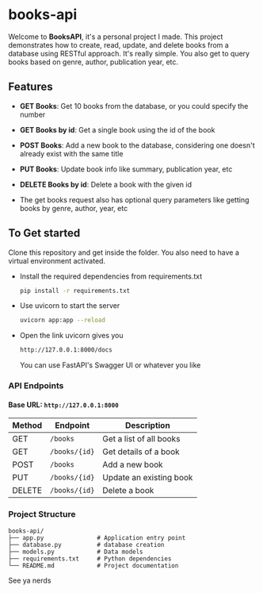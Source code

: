 # books-api

Welcome to **BooksAPI**, it's a personal project I made. This project demonstrates how to create, read, update, and delete books from a database using RESTful approach. It's really simple. You also get to query books based on genre, author, publication year, etc.


## Features

- **GET Books**: Get 10 books from the database, or you could specify the number
- **GET Books by id**: Get a single book using the id of the book
- **POST Books**: Add a new book to the database, considering one doesn't already exist with the same title
- **PUT Books**: Update book info like summary, publication year, etc
- **DELETE Books by id**: Delete a book with the given id

- The get books request also has optional query parameters like getting books by genre, author, year, etc

## To Get started

Clone this repository and get inside the folder. You also need to have a virtual environment activated.

- Install the required dependencies from requirements.txt
  ```bash
  pip install -r requirements.txt
  ```
- Use uvicorn to start the server
  ```bash
  uvicorn app:app --reload
  ```
- Open the link uvicorn gives you
  ```bash
  http://127.0.0.1:8000/docs
  ```
  You can use FastAPI's Swagger UI or whatever you like


### API Endpoints

#### Base URL: `http://127.0.0.1:8000`

| Method | Endpoint         | Description              |
|--------|------------------|--------------------------|
| GET    | `/books`         | Get a list of all books  |
| GET    | `/books/{id}`    | Get details of a book    |
| POST   | `/books`         | Add a new book           |
| PUT    | `/books/{id}`    | Update an existing book  |
| DELETE | `/books/{id}`    | Delete a book            |

### Project Structure

```
books-api/
├── app.py               # Application entry point
├── database.py          # database creation
├── models.py            # Data models
├── requirements.txt     # Python dependencies
└── README.md            # Project documentation
```

See ya nerds